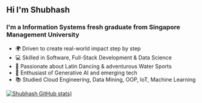 ## Hi I'm Shubhash

### I'm a Information Systems fresh graduate from Singapore Management University
- 🌍 Driven to create real-world impact step by step
- 💻 Skilled in Software, Full-Stack Development & Data Science  
- 💃 Passionate about Latin Dancing & adventurous Water Sports  
- 🤖 Enthusiast of Generative AI and emerging tech  
- 📚 Studied Cloud Engineering, Data Mining, OOP, IoT, Machine Learning  

[![Shubhash GitHub stats](https://github-readme-stats.vercel.app/api?username=shubhash007&show_icons=true&theme=radical))](https://github.com/anuraghazra/github-readme-stats)
